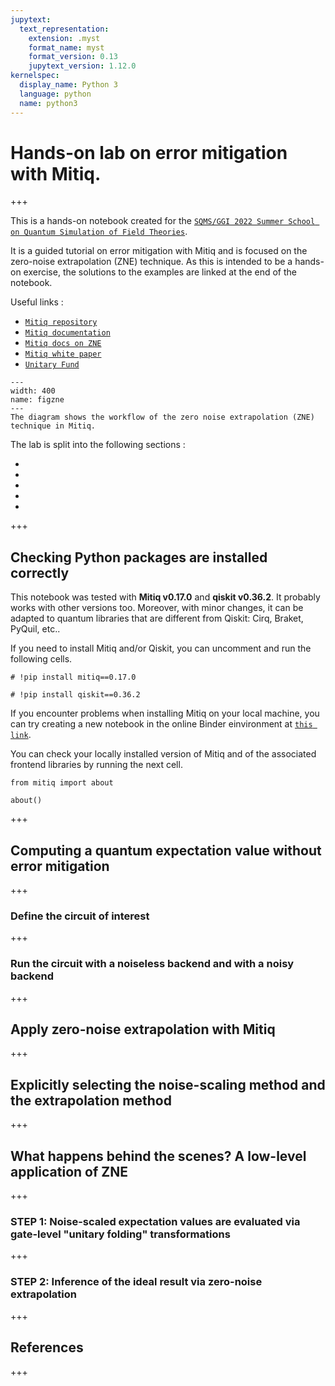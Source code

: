 ```yaml
---
jupytext:
  text_representation:
    extension: .myst
    format_name: myst
    format_version: 0.13
    jupytext_version: 1.12.0
kernelspec:
  display_name: Python 3
  language: python
  name: python3
---
```


# Hands-on lab on error mitigation with Mitiq.
+++

This is a hands-on notebook created for the [`SQMS/GGI 2022 Summer School on Quantum Simulation of Field Theories`](https://www.ggi.infn.it/showevent.pl?id=436). 

It is a guided tutorial on error mitigation with Mitiq and is focused on the zero-noise extrapolation (ZNE) technique. As this is
intended to be a hands-on exercise, the solutions to the examples are linked at the end of the notebook. 

Useful links :

- [`Mitiq repository`](https://github.com/unitaryfund/mitiq)
- [`Mitiq documentation`](https://mitiq.readthedocs.io/en/stable/)
- [`Mitiq docs on ZNE`](https://mitiq.readthedocs.io/en/stable/guide/zne.html)
- [`Mitiq white paper`](https://arxiv.org/abs/2009.04417)
- [`Unitary Fund`](https://unitary.fund)

```{figure} ../img/zne_workflow2_steps.png
---
width: 400
name: figzne
---
The diagram shows the workflow of the zero noise extrapolation (ZNE) technique in Mitiq.
```

The lab is split into the following sections :

- [](#checking-python-packages-are-installed-correctly)
- [](#computing-a-quantum-expectation-value-without-error-mitigation)
- [](#apply-zero-noise-extrapolation-with-mitiq)
- [](#explicitly-selecting-the-noise-scaling-method-and-the-extrapolation-method)
- [](#what-happens-behind-the-scenes-a-low-level-application-of-ZNE)

+++

## Checking Python packages are installed correctly

This notebook was tested with **Mitiq v0.17.0** and **qiskit v0.36.2**. It probably works with other versions too. Moreover, with minor changes, it can be adapted to quantum libraries that are different from Qiskit: Cirq, Braket, PyQuil, etc..

If you need to install Mitiq and/or Qiskit, you can uncomment and run the following cells.

```{code-cell} ipython3
# !pip install mitiq==0.17.0
```

```{code-cell} ipython3
# !pip install qiskit==0.36.2
```

If you encounter problems when installing Mitiq on your local machine,
you can try creating a new notebook in the online Binder einvironment at [`this link`](https://mybinder.org/v2/gh/unitaryfund/mitiq/0da4965f3d80b9ee7ed9e93527c7e7c09d4b2f7e
).

You can check your locally installed version of Mitiq and of the associated frontend libraries by running the next cell.

```{code-cell} ipython3
from mitiq import about

about()
```
+++

## Computing a quantum expectation value without error mitigation
+++
### Define the circuit of interest
+++
### Run the circuit with a noiseless backend and with a noisy backend
+++
## Apply zero-noise extrapolation with Mitiq
+++
## Explicitly selecting the noise-scaling method and the extrapolation method
+++
## What happens behind the scenes? A low-level application of ZNE
+++
### STEP 1: Noise-scaled expectation values are evaluated via gate-level "unitary folding" transformations
+++
### STEP 2: Inference of the ideal result via zero-noise extrapolation
+++
## References
+++
